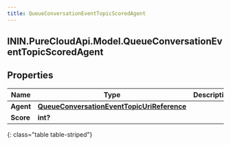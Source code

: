 ```yaml
---
title: QueueConversationEventTopicScoredAgent
---
```

## ININ.PureCloudApi.Model.QueueConversationEventTopicScoredAgent

## Properties

|Name | Type | Description | Notes|
|------------ | ------------- | ------------- | -------------|
| **Agent** | [**QueueConversationEventTopicUriReference**](QueueConversationEventTopicUriReference.html) |  | [optional] |
| **Score** | **int?** |  | [optional] |
{: class="table table-striped"}



